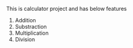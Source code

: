 This is calculator project and has below features
1. Addition
2. Substraction
3. Multiplication
4. Division
